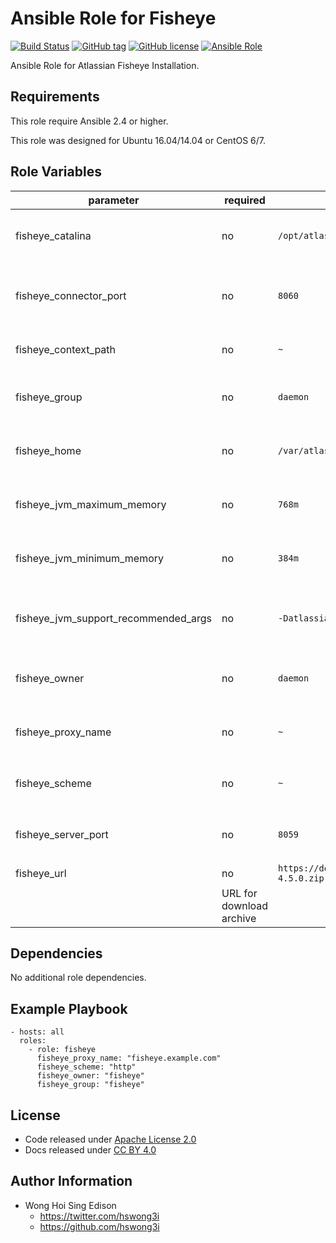 Ansible Role for Fisheye
=====================

[![Build Status](https://travis-ci.org/alvistack/ansible-role-fisheye.svg?branch=master)](https://travis-ci.org/alvistack/ansible-role-fisheye)
[![GitHub tag](https://img.shields.io/github/tag/alvistack/ansible-role-fisheye.svg)](https://github.com/alvistack/ansible-role-fisheye)
[![GitHub license](https://img.shields.io/github/license/alvistack/ansible-role-fisheye.svg)](https://github.com/alvistack/ansible-role-fisheye/blob/master/LICENSE)
[![Ansible Role](https://img.shields.io/badge/galaxy-alvistack.fisheye-blue.svg)](https://galaxy.ansible.com/alvistack/fisheye)

Ansible Role for Atlassian Fisheye Installation.

Requirements
------------

This role require Ansible 2.4 or higher.

This role was designed for Ubuntu 16.04/14.04 or CentOS 6/7.

Role Variables
--------------

<table>
<colgroup>
<col width="20%" />
<col width="20%" />
<col width="20%" />
<col width="20%" />
<col width="20%" />
</colgroup>
<thead>
<tr class="header">
<th>parameter</th>
<th>required</th>
<th>default</th>
<th>choices</th>
<th>comments</th>
</tr>
</thead>
<tbody>
<tr class="odd">
<td>fisheye_catalina</td>
<td>no</td>
<td><code>/opt/atlassian/fisheye</code></td>
<td></td>
<td>Location for the Fisheye installation directory</td>
</tr>
<tr class="even">
<td>fisheye_connector_port</td>
<td>no</td>
<td><code>8060</code></td>
<td></td>
<td>Fisheye Apache Tomcat connector port</td>
</tr>
<tr class="odd">
<td>fisheye_context_path</td>
<td>no</td>
<td><code>~</code></td>
<td></td>
<td>Context path for Fisheye installation</td>
</tr>
<tr class="even">
<td>fisheye_group</td>
<td>no</td>
<td><code>daemon</code></td>
<td></td>
<td>Name of the group that should own the file</td>
</tr>
<tr class="odd">
<td>fisheye_home</td>
<td>no</td>
<td><code>/var/atlassian/application-data/fisheye</code></td>
<td></td>
<td>Location for the Fisheye home directory</td>
</tr>
<tr class="even">
<td>fisheye_jvm_maximum_memory</td>
<td>no</td>
<td><code>768m</code></td>
<td></td>
<td>Fisheye JVM maximum memory usage</td>
</tr>
<tr class="odd">
<td>fisheye_jvm_minimum_memory</td>
<td>no</td>
<td><code>384m</code></td>
<td></td>
<td>Fisheye JVM minimum memory usage</td>
</tr>
<tr class="even">
<td>fisheye_jvm_support_recommended_args</td>
<td>no</td>
<td><code>-Datlassian.plugins.enable.wait=300</code></td>
<td></td>
<td>Atlassian Support recommended JVM arguments</td>
</tr>
<tr class="odd">
<td>fisheye_owner</td>
<td>no</td>
<td><code>daemon</code></td>
<td></td>
<td>Name of the user that should own the file</td>
</tr>
<tr class="even">
<td>fisheye_proxy_name</td>
<td>no</td>
<td><code>~</code></td>
<td></td>
<td>Domain name for working with reverse proxy</td>
</tr>
<tr class="odd">
<td>fisheye_scheme</td>
<td>no</td>
<td><code>~</code></td>
<td><ul>
<li><code>http</code></li>
<li><code>https</code></li>
</ul></td>
<td>Scheme for working with reverse proxy</td>
</tr>
<tr class="even">
<td>fisheye_server_port</td>
<td>no</td>
<td><code>8059</code></td>
<td></td>
<td>Fisheye Apache Tomcat server port</td>
</tr>
<tr class="odd">
<td>fisheye_url</td>
<td>no</td>
<td><code>https://downloads.atlassian.com/software/fisheye/downloads/fisheye-4.5.0.zip</code></tr>
<td></td>
<td>URL for download archive</td>
</tr>
</tbody>
</table>

Dependencies
------------

No additional role dependencies.

Example Playbook
----------------

    - hosts: all
      roles:
        - role: fisheye
          fisheye_proxy_name: "fisheye.example.com"
          fisheye_scheme: "http"
          fisheye_owner: "fisheye"
          fisheye_group: "fisheye"

License
-------

-   Code released under [Apache License 2.0](https://github.com/alvistack/ansible-role-fisheye/blob/master/LICENSE)
-   Docs released under [CC BY 4.0](http://creativecommons.org/licenses/by/4.0/)

Author Information
------------------

-   Wong Hoi Sing Edison
    -   <https://twitter.com/hswong3i>
    -   <https://github.com/hswong3i>

